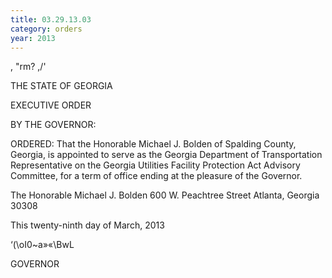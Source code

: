 ```yaml
---
title: 03.29.13.03
category: orders
year: 2013
---
```

   

, "rm? ,/'

THE STATE OF GEORGIA

EXECUTIVE ORDER

BY THE GOVERNOR:

ORDERED: That the Honorable Michael J. Bolden of Spalding County,
Georgia, is appointed to serve as the Georgia Department of
Transportation Representative on the Georgia Utilities Facility
Protection Act Advisory Committee, for a term of office ending at
the pleasure of the Governor.

The Honorable Michael J. Bolden
600 W. Peachtree Street
Atlanta, Georgia 30308

This twenty-ninth day of March, 2013

‘(\\oI0~a»«\BwL

GOVERNOR

